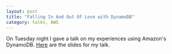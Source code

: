 ```yaml
---
layout: post
title: "Falling In And Out Of Love with DynamoDB"
category: talks, AWS
---
```


On Tuesday night I gave a talk on my experiences using Amazon's DynamoDB.  [Here](http://0x74696d.com/slides/falling-in-and-out-of-love-with-dynamodb.html) are the slides for my talk.


